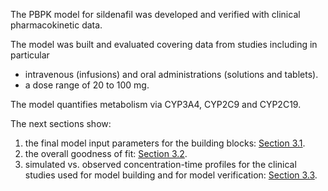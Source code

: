The PBPK model for sildenafil was developed and verified with clinical pharmacokinetic data.

The model was built and evaluated covering data from studies including in particular

* intravenous (infusions) and oral administrations (solutions and tablets).
* a dose range of 20 to 100 mg.

The model quantifies metabolism via CYP3A4, CYP2C9 and CYP2C19.

The next sections show:

1. the final model input parameters for the building blocks: [Section 3.1](#31-final-input-parameters).
2. the overall goodness of fit: [Section 3.2](#32-diagnostics-plots).
3. simulated vs. observed concentration-time profiles for the clinical studies used for model building and for model verification: [Section 3.3](#33-concentration-time-profiles).

